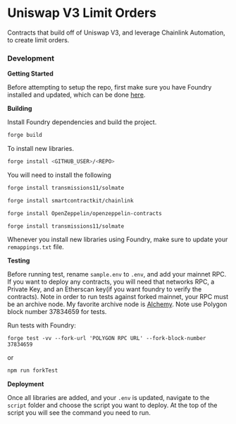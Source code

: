 # Uniswap V3 Limit Orders

Contracts that build off of Uniswap V3, and leverage Chainlink Automation, to create limit orders.

### Development

**Getting Started**

Before attempting to setup the repo, first make sure you have Foundry installed and updated, which can be done [here](https://github.com/foundry-rs/foundry#installation).

**Building**

Install Foundry dependencies and build the project.

```bash
forge build
```

To install new libraries.

```bash
forge install <GITHUB_USER>/<REPO>
```

You will need to install the following

```bash
forge install transmissions11/solmate
```

```bash
forge install smartcontractkit/chainlink
```

```bash
forge install OpenZeppelin/openzeppelin-contracts
```

```bash
forge install transmissions11/solmate
```

Whenever you install new libraries using Foundry, make sure to update your `remappings.txt` file.

**Testing**

Before running test, rename `sample.env` to `.env`, and add your mainnet RPC. If you want to deploy any contracts, you will need that networks RPC, a Private Key, and an Etherscan key(if you want foundry to verify the contracts).
Note in order to run tests against forked mainnet, your RPC must be an archive node. My favorite archive node is [Alchemy](https://www.alchemy.com). Note use Polygon block number 37834659 for tests.

Run tests with Foundry:
```
forge test -vv --fork-url 'POLYGON RPC URL' --fork-block-number 37834659
```
or 

```bash
npm run forkTest
```

**Deployment**

Once all libraries are added, and your `.env` is updated, navigate to the `script` folder and choose the script you want to deploy.
At the top of the script you will see the command you need to run.
